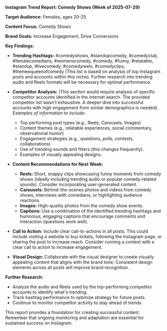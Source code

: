 **Instagram Trend Report: Comedy Shows (Week of 2025-07-29)**

**Target Audience:** Females, ages 20-25

**Content Focus:** Comedy Shows

**Brand Goals:** Increase Engagement, Drive Conversions

**Key Findings:**

* **Trending Hashtags:**  #comedyshows, #standupcomedy, #comedyclub, #femalecomedians, #womenscomedy, #comedy, #funny, #relatable,  #standup, #livecomedy, #comedyreels, #comedyclips, #thenewqueenofcomedy (This list is based on analysis of top Instagram posts and accounts within this niche).  Further research into trending audio and Reels formats will be necessary for optimal performance.

* **Competitor Analysis:** (This section would require analysis of specific competitor accounts identified in the internet search.  The provided competitor list wasn't exhaustive.  A deeper dive into successful accounts with high engagement from similar demographics is needed). *Examples of information to include:*

    *  Top performing post types (e.g., Reels, Carousels, Images)
    *  Content themes (e.g., relatable experiences, social commentary, observational humor)
    *  Engagement strategies (e.g., questions, polls, contests, collaborations)
    *  Use of trending sounds and filters (this changes frequently).
    *  Examples of visually appealing designs.

* **Content Recommendations for Next Week:**

    * **Reels:** Short, snappy clips showcasing funny moments from comedy shows (ideally including trending audio or popular comedy-related sounds).  Consider incorporating user-generated content.
    * **Carousels:**  Behind-the-scenes photos and videos from comedy shows, interviews with comedians, or highlighting audience reactions.
    * **Images:** High-quality photos from the comedy show events.
    * **Captions:**  Use a combination of the identified trending hashtags and humorous, engaging captions that encourage comments and interaction (questions work well).

* **Call to Action:** Include clear call-to-actions in all posts.  This could include visiting a website to buy tickets, following the Instagram page, or sharing the post to increase reach.  Consider running a contest with a clear call to action to increase engagement.

* **Visual Design:** Collaborate with the visual designer to create visually appealing content that aligns with the brand tone.  Consistent design elements across all posts will improve brand recognition.


**Further Research:**

* Analyze the audio and Reels used by the top-performing competitor accounts to identify what's trending.
* Track hashtag performance to optimize strategy for future posts.
* Continue to monitor competitor activity to stay ahead of trends.


This report provides a foundation for creating successful content.  Remember that ongoing monitoring and adaptation are essential for sustained success on Instagram.